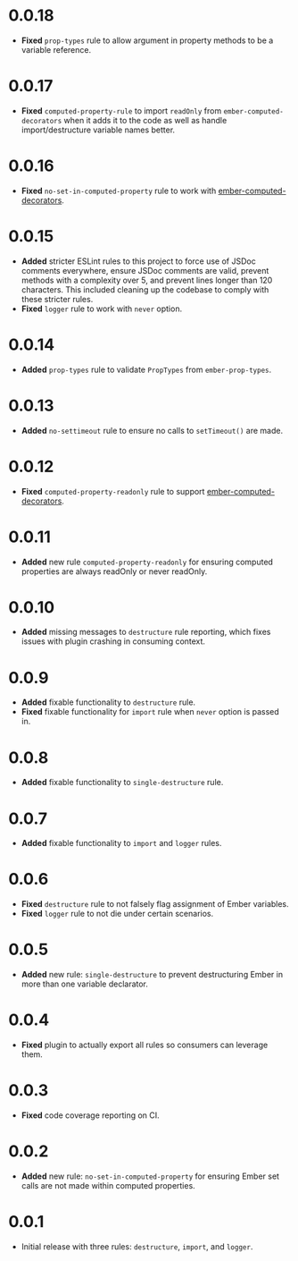 # 0.0.18

* **Fixed** `prop-types` rule to allow argument in property methods to be a variable reference.


# 0.0.17

* **Fixed** `computed-property-rule` to import `readOnly` from `ember-computed-decorators` when it adds it to the code as well as handle import/destructure variable names better.


# 0.0.16

* **Fixed** `no-set-in-computed-property` rule to work with [ember-computed-decorators](https://github.com/rwjblue/ember-computed-decorators).


# 0.0.15

* **Added** stricter ESLint rules to this project to force use of JSDoc comments everywhere, ensure JSDoc comments are valid, prevent methods with a complexity over 5, and prevent lines longer than 120 characters. This included cleaning up the codebase to comply with these stricter rules.
* **Fixed** `logger` rule to work with `never` option.


# 0.0.14

* **Added** `prop-types` rule to validate `PropTypes` from `ember-prop-types`.


# 0.0.13

* **Added** `no-settimeout` rule to ensure no calls to `setTimeout()` are made.


# 0.0.12

* **Fixed** `computed-property-readonly` rule to support [ember-computed-decorators](https://github.com/rwjblue/ember-computed-decorators).


# 0.0.11

* **Added** new rule `computed-property-readonly` for ensuring computed properties are always readOnly or never readOnly.


# 0.0.10

* **Added** missing messages to `destructure` rule reporting, which fixes issues with plugin crashing in consuming context.


# 0.0.9

* **Added** fixable functionality to `destructure` rule.
* **Fixed** fixable functionality for `import` rule when `never` option is passed in.


# 0.0.8

* **Added** fixable functionality to `single-destructure` rule.


# 0.0.7

* **Added** fixable functionality to `import` and `logger` rules.


# 0.0.6

* **Fixed** `destructure` rule to not falsely flag assignment of Ember variables.
* **Fixed** `logger` rule to not die under certain scenarios.


# 0.0.5

* **Added** new rule: `single-destructure` to prevent destructuring Ember in more than one variable declarator.


# 0.0.4

* **Fixed** plugin to actually export all rules so consumers can leverage them.


# 0.0.3

* **Fixed** code coverage reporting on CI.


# 0.0.2

* **Added** new rule: `no-set-in-computed-property` for ensuring Ember set calls are not made within computed properties.


# 0.0.1

* Initial release with three rules: `destructure`, `import`, and `logger`.

